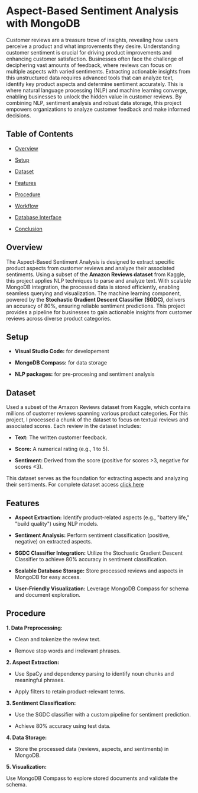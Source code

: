 # Aspect-Based Sentiment Analysis with MongoDB

Customer reviews are a treasure trove of insights, revealing how users perceive a product and what improvements they desire. Understanding customer sentiment is crucial for driving product improvements and enhancing customer satisfaction. Businesses often face the challenge of deciphering vast amounts of feedback, where reviews can focus on multiple aspects with varied sentiments. Extracting actionable insights from this unstructured data requires advanced tools that can analyze text, identify key product aspects and determine sentiment accurately. This is where natural language processing (NLP) and machine learning converge, enabling businesses to unlock the hidden value in customer reviews. By combining NLP, sentiment analysis and robust data storage, this project empowers organizations to analyze customer feedback and make informed decisions.

## Table of Contents

- [Overview](#overview)

- [Setup](#setup)

- [Dataset](#dataset)

- [Features](#features)

- [Procedure](#procedure)

- [Workflow](#workflow)

- [Database Interface](#database-interface)

- [Conclusion](#conclusion)


## Overview

The Aspect-Based Sentiment Analysis is designed to extract specific product aspects from customer reviews and analyze their associated sentiments. Using a subset of the **Amazon Reviews dataset** from Kaggle, this project applies NLP techniques to parse and analyze text. With scalable MongoDB integration, the processed data is stored efficiently, enabling seamless querying and visualization. The machine learning component, powered by the **Stochastic Gradient Descent Classifier (SGDC)**, delivers an accuracy of 80%, ensuring reliable sentiment predictions. This project provides a pipeline for businesses to gain actionable insights from customer reviews across diverse product categories.

## Setup

- **Visual Studio Code:** for developement

- **MongoDB Compass:** for data storage

- **NLP packages:** for pre-procesing and sentiment analysis

## Dataset

Used a subset of the Amazon Reviews dataset from Kaggle, which contains millions of customer reviews spanning various product categories. For this project, I processed a chunk of the dataset to focus on textual reviews and associated scores. Each review in the dataset includes:

- **Text:** The written customer feedback.

- **Score:** A numerical rating (e.g., 1 to 5).

- **Sentiment:** Derived from the score (positive for scores >3, negative for scores ≤3).

This dataset serves as the foundation for extracting aspects and analyzing their sentiments. For complete dataset access [click here](https://www.kaggle.com/datasets/snap/amazon-fine-food-reviews)

## Features

- **Aspect Extraction:** Identify product-related aspects (e.g., "battery life," "build quality") using NLP models.

- **Sentiment Analysis:** Perform sentiment classification (positive, negative) on extracted aspects.

- **SGDC Classifier Integration:** Utilize the Stochastic Gradient Descent Classifier to achieve 80% accuracy in sentiment classification.

- **Scalable Database Storage:** Store processed reviews and aspects in MongoDB for easy access.

- **User-Friendly Visualization:** Leverage MongoDB Compass for schema and document exploration.

## Procedure

**1. Data Preprocessing:**

- Clean and tokenize the review text.

- Remove stop words and irrelevant phrases.

**2. Aspect Extraction:**

- Use SpaCy and dependency parsing to identify noun chunks and meaningful phrases.

- Apply filters to retain product-relevant terms.

**3. Sentiment Classification:**

- Use the SGDC classifier with a custom pipeline for sentiment prediction.

- Achieve 80% accuracy using test data.

**4. Data Storage:**

- Store the processed data (reviews, aspects, and sentiments) in MongoDB.

**5. Visualization:**

Use MongoDB Compass to explore stored documents and validate the schema.

